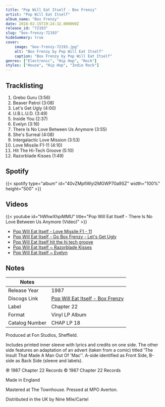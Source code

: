 ```yaml
---
title: "Pop Will Eat Itself - Box Frenzy"
artist: "Pop Will Eat Itself"
album_name: "Box Frenzy"
date: 2018-02-15T19:24:32.000000Z
release_id: "72193"
slug: "box-frenzy-72193"
hideSummary: true
cover:
    image: "box-frenzy-72193.jpg"
    alt: "Box Frenzy by Pop Will Eat Itself"
    caption: "Box Frenzy by Pop Will Eat Itself"
genres: ["Electronic", "Hip Hop", "Rock"]
styles: ["House", "Hip Hop", "Indie Rock"]
---
```


## Tracklisting
1. Grebo Guru (3:56)
2. Beaver Patrol (3:08)
3. Let's Get Ugly (4:00)
4. U.B.L.U.D. (3:49)
5. Inside You (2:37)
6. Evelyn (3:16)
7. There Is No Love Between Us Anymore (3:55)
8. She's Surreal (4:08)
9. Intergalactic Love Mission (3:53)
10. Love Missile F1-11 (4:10)
11. Hit The Hi-Tech Groove (5:10)
12. Razorblade Kisses (1:49)


## Spotify
{{< spotify type="album" id="40vZMpfiWyl2MGWP70a9SZ" width="100%" height="500" >}}



## Videos
{{< youtube id="hWhwXhpiMMU" title="Pop Will Eat Itself - There Is No Love Between Us Anymore (Video)" >}}
- [Pop Will Eat Itself - Love Missile F1 - 11](https://www.youtube.com/watch?v=EBuNUk4J2jk)
- [Pop Will Eat Itself - Go Box Frenzy - Let's Get Ugly](https://www.youtube.com/watch?v=k2jzNd_pm8U)
- [Pop Will Eat Itself  hit the hi tech groove](https://www.youtube.com/watch?v=XdfNh6P_A3g)
- [Pop Will Eat Itself ~ Razorblade Kisses](https://www.youtube.com/watch?v=78hI6JDfJVw)
- [Pop Will Eat Itself ~ Evelyn](https://www.youtube.com/watch?v=8rw9hgPMkEY)

## Notes
| Notes          |             |
| ---------------| ----------- |
| Release Year   | 1987 |
| Discogs Link   | [Pop Will Eat Itself - Box Frenzy](https://www.discogs.com/release/72193-Pop-Will-Eat-Itself-Box-Frenzy) |
| Label          | Chapter 22 |
| Format         | Vinyl LP Album |
| Catalog Number | CHAP LP 18 |

Produced at Fon Studios, Sheffield.

Includes printed inner sleeve with lyrics and credits on one side. The other side features an adaptation of an advert (taken from a comic) titled 'The Insult That Made A Man Out Of 'Mac''. A-side identified as Front Side, B-side as Back Side (sleeve and labels).

℗ 1987 Chapter 22 Records
© 1987 Chapter 22 Records

Made in England

Mastered at The Townhouse.
Pressed at MPO Averton.

Distributed in the UK by Nine Mile/Cartel

